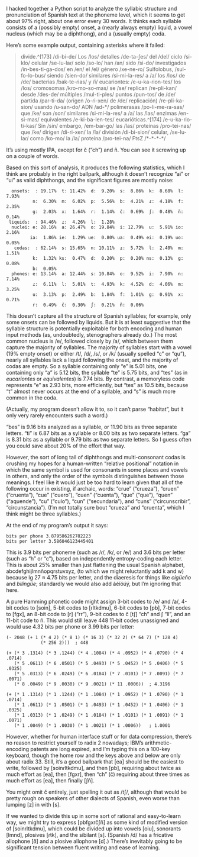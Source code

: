 I hacked together a Python script to analyze the syllabic structure
and pronunciation of Spanish text at the phoneme level, which it seems
to get about 97% right, about one error every 30 words.  It thinks
each syllable consists of a (possibly empty) onset, a (nearly always
empty) liquid, a vowel nucleus (which may be a diphthong), and a
(usually empty) coda.

Here’s some example output, containing asterisks where it failed:

> divide.^[173]​ /di-bi-de/ Los /los/ detalles /de-ta-ʃes/ del /del/
  ciclo /si-klo/ celular /se-lu-laɾ/ solo /so-lo/ han /an/ sido
  /si-do/ investigados /in-bes-ti-ga-dos/ en /en/ el /el/ género
  /xe-ne-ɾo/ Sulfolobus, /sul-fo-lo-bus/ siendo /sien-do/ similares
  /si-mi-la-ɾes/ a /a/ los /los/ de /de/ bacterias /bak-te-ɾias/ y /i/
  eucariontes: /e-u-ka-ɾion-tes/ los /los/ cromosomas /kɾo-mo-so-mas/
  se /se/ replican /re-pli-kan/ desde /des-de/ múltiples /mul-ti-ples/
  puntos /pun-tos/ de /de/ partida /paɾ-ti-da/ (origen /o-ɾi-xen/ de
  /de/ replicación) /re-pli-ka-sion/ usando /u-san-do/ ADN /ad-\*/
  polimerasas /po-li-me-ɾa-sas/ que /ke/ son /son/ similares
  /si-mi-la-ɾes/ a /a/ las /las/ enzimas /en-si-mas/ equivalentes
  /e-ki-ba-len-tes/ eucarióticas.^[174]​ /e-u-ka-ɾio-ti-kas/ Sin /sin/
  embargo, /em-baɾ-go/ las /las/ proteínas /pɾo-tei-nas/ que /ke/
  dirigen /di-ɾi-xen/ la /la/ división /di-bi-sion/ celular,
  /se-lu-laɾ/ como /ko-mo/ la /la/ proteína /pɾo-tei-na/ FtsZ
  /\*-\*-\*-\*/

It’s using mostly IPA, except for č (“ch”) and ñ.  You can see it
screwing up on a couple of words.

Based on this sort of analysis, it produces the following statistics,
which I think are probably in the right ballpark, although it doesn’t
recognize “ai” or “ui” as valid diphthongs, and the significant
figures are mostly noise:

      onsets:  : 19.17%  t: 11.42%  d:  9.20%  s:  8.86%  k:  8.68%  l:  7.93%
              n:  6.30%  m:  6.02%  p:  5.56%  b:  4.21%  ɾ:  4.18%  f:  2.35%
              g:  2.03%  x:  1.64%  r:  1.14%  č:  0.69%  ʃ:  0.48%  ñ:  0.14%
     liquids:  : 94.46%  ɾ:  4.26%  l:  1.28% 
      nuclei: e: 28.16%  a: 26.47%  o: 19.84%  i: 12.79%  u:  5.91% io:  2.16%
             ia:  1.86% ie:  1.29% ue:  0.80% ua:  0.49% ei:  0.19% uo:  0.05%
       codas:  : 62.14%  s: 15.65%  n: 10.11%  ɾ:  5.72%  l:  2.40%  m:  1.51%
              k:  1.32% ks:  0.47%  d:  0.20%  p:  0.20% ns:  0.13%  g:  0.08%
              b:  0.05% 
      phones: e: 13.14%  a: 12.44%  s: 10.84%  o:  9.52%  i:  7.90%  n:  7.14%
              ɾ:  6.11%  l:  5.01%  t:  4.93%  k:  4.52%  d:  4.06%  m:  3.25%
              u:  3.13%  p:  2.49%  b:  1.84%  f:  1.01%  g:  0.91%  x:  0.71%
              r:  0.49%  č:  0.30%  ʃ:  0.21%  ñ:  0.06% 

This doesn’t capture all the structure of Spanish syllables; for
example, only some onsets can be followed by liquids.  But it is at
least suggestive that the syllable structure is potentially
exploitable for both encoding and human input methods (as,
undoubtedly, stenographers already do.)  The most common nucleus is
/e/, followed closely by /a/, which between them capture the majority
of syllables.  The majority of syllables start with a vowel (19% empty
onset) or either /t/, /d/, /s/, or /k/ (usually spelled “c” or “qu”),
nearly all syllables lack a liquid following the onset, and the
majority of codas are empty.  So a syllable containing only “e” is
5.01 bits, one containing only “a” is 5.12 bits, the syllable “te” is
5.75 bits, and “tes” (as in *eucariontes* or *equivalentes*) is 7.74
bits.  By contrast, a memoryless code represents “e” as 2.93 bits,
more efficiently, but “tes” as 10.5 bits, because “t” almost never
occurs at the end of a syllable, and “s” is much more common in the
coda.

(Actually, my program doesn’t allow it to, so it can’t parse
“habitat”, but it only very rarely encounters such a word.)

“bes” is 9.16 bits analyzed as a syllable, or 11.90 bits as three
separate letters.  “ti” is 6.87 bits as a syllable or 8.00 bits as two
separate letters.  “ga” is 8.31 bits as a syllable or 9.79 bits as two
separate letters.  So I guess often you could save about 20% of the
effort that way.

However, the sort of long tail of diphthongs and multi-consonant codas
is crushing my hopes for a human-written “relative positional”
notation in which the same symbol is used for consonants in some
places and vowels in others, and only the order of the symbols
distinguishes between those meanings.  I feel like it would just be
too hard to learn given that all of the following occur in existing,
if archaic, words: “crue” (“crueza”), “cruen” (“cruenta”), “cue”
(“cuero”), “cuen” (“cuenta”), “que” (“que”), “quen” (“aquende”), “cu”
(“culo”), “cun” (“secundaria”), and “cuns” (“circunscribir”,
“circunstancia”).  (I’m not totally sure bout “crueza” and “cruenta”,
which I think might be three syllables.)

At the end of my program’s output it says:

    bits per phone 3.879586262782223
    bits per letter 3.586046123445401

This is 3.9 bits per phoneme (such as /ɾ/, /k/, or /e/) and 3.6 bits
per letter (such as “h” or “c”), based on independently entropy-coding
each letter.  This is about 25% smaller than just flattening the usual
Spanish alphabet, abcdefghijlmnñopqrstuvxyz, (to which we might
reluctantly add k and w) because lg 27 ≈ 4.75 bits per letter, and the
diaeresis for things like *cigüeño* and *bilingüe*; standardly we
would also add áéíóúý, but I’m ignoring that here.

A pure Hamming phonetic code might assign 3-bit codes to /e/ and /a/,
4-bit codes to [soin], 5-bit codes to [ɾltkdmu], 6-bit codes to [pb],
7-bit codes to [fgx], an 8-bit code to [r] (“rr”), 9-bit codes to č
[tʃ] “ch” and ʃ “ll”, and an 11-bit code to ñ.  This would still leave
448 11-bit codes unassigned and would use 4.32 bits per phone or 3.99
bits per letter:

    (- 2048 (+ 1 (* 4 2) (* 8 1) (* 16 3) (* 32 2) (* 64 7) (* 128 4)
                 (* 256 2)))  ; 448

    (+ (* 3 .1314) (* 3 .1244) (* 4 .1084) (* 4 .0952) (* 4 .0790) (* 4 .0714)
       (* 5 .0611) (* 6 .0501) (* 5 .0493) (* 5 .0452) (* 5 .0406) (* 5 .0325)
       (* 5 .0313) (* 6 .0249) (* 6 .0184) (* 7 .0101) (* 7 .0091) (* 7 .0071)
       (* 8 .0049) (* 9 .0030) (* 9 .0021) (* 11 .0006))  ; 4.3196

    (+ (* 1 .1314) (* 1 .1244) (* 1 .1084) (* 1 .0952) (* 1 .0790) (* 1 .0714)
       (* 1 .0611) (* 1 .0501) (* 1 .0493) (* 1 .0452) (* 1 .0406) (* 1 .0325)
       (* 1 .0313) (* 1 .0249) (* 1 .0184) (* 1 .0101) (* 1 .0091) (* 1 .0071)
       (* 1 .0049) (* 1 .0030) (* 1 .0021) (* 1 .0006))   ; 1.0001

However, whether for human interface stuff or for data compression,
there’s no reason to restrict yourself to radix 2 nowadays; IBM’s
arithmetic-encoding patents are long expired, and I’m typing this on a
100-key keyboard, though the home row and the keys above and below are
only about radix 33.  Still, it’s a good ballpark that [ea] should be
the easiest to write, followed by [soinɾltkdmu], and then [pb],
requiring about twice as much effort as [ea], then [fgxr], then “ch”
(č) requiring about three times as much effort as [ea], then finally
[ʃñ].

You might omit č entirely, just spelling it out as /tʃ/, although that
would be pretty rough on speakers of other dialects of Spanish, even
worse than lumping [z] in with [s].

If we wanted to divide this up in some sort of rational and
easy-to-learn way, we might try to express [pbfgxrčʃñ] as some kind of
modified version of [soinɾltkdmu], which could be divided up into
vowels [oiu], sonorants [lmnd], plosives [ɾtk], and the sibilant [s].
(Spanish /d/ has a fricative allophone [ð] and a plosive allophone
[d].)  There’s inevitably going to be significant tension between
fluent writing and ease of learning.
